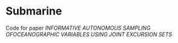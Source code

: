 # Submarine
Code for paper *INFORMATIVE  AUTONOMOUS  SAMPLING  OFOCEANOGRAPHIC  VARIABLES  USING  JOINT EXCURSION  SETS*
